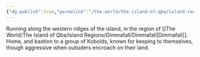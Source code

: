 ```yaml
---
{"dg-publish":true,"permalink":"/the-world/the-island-of-qba/island-regions/dimmafall/settlements/kobold-cove/"}
---
```


Running along the western ridges of the island, in the region of [[The World/The Island of Qba/Island Regions/Dimmafall/Dimmafall\|Dimmafall]]. Home, and bastion to a group of Kobolds, known for keeping to themselves, though aggressive when outsiders encroach on their land.